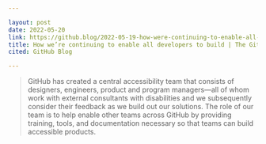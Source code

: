 ```yaml
---

layout: post
date: 2022-05-20
link: https://github.blog/2022-05-19-how-were-continuing-to-enable-all-developers-to-build/
title: How we’re continuing to enable all developers to build | The GitHub Blog
cited: GitHub Blog

---
```


> GitHub has created a central accessibility team that consists of designers, engineers, product and program managers—all of whom work with external consultants with disabilities and we subsequently consider their feedback as we build out our solutions. The role of our team is to help enable other teams across GitHub by providing training, tools, and documentation necessary so that teams can build accessible products.
